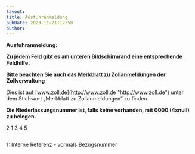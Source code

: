 ```yaml
---
layout: 
title: Ausfuhranmeldung
pubDate: 2023-11-21T12:58
author: 
---
```


**Ausfuhranmeldung:**





**Zu jedem Feld gibt es am unteren Bildschirmrand eine entsprechende Feldhilfe.**



**Bitte beachten Sie auch das Merkblatt zu Zollanmeldungen der Zollverwaltung**

Dies ist auf [www.zoll.de](http://www.zoll.de "http://www.zoll.de") unter dem Stichwort „Merkblatt zu Zollanmeldungen“ zu finden.



**Die Niederlassungsnummer ist, falls keine vorhanden, mit 0000 (4xnull) zu belegen.**









2 1 3 4 5

![]()



1: Interne Referenz - vormals Bezugsnummer